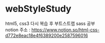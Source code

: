 # webStyleStudy
html5, css3 다시 복습 후 부트스트랩 sass 공부 <br>
notion 주소 :  https://www.notion.so/html-css-d772e8eac18e4f6389200e2587596016
